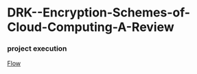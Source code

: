 # DRK--Encryption-Schemes-of-Cloud-Computing-A-Review
### project execution
[Flow](https://drive.google.com/file/d/1tTBtoE56tonTCxXMkQsrICw4327OoFDA/view?usp=share_link)
